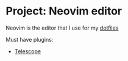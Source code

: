 # Project: Neovim editor

Neovim is the editor that I use for my [dotfiles](../625)

Must have plugins:

- [Telescope](../647)